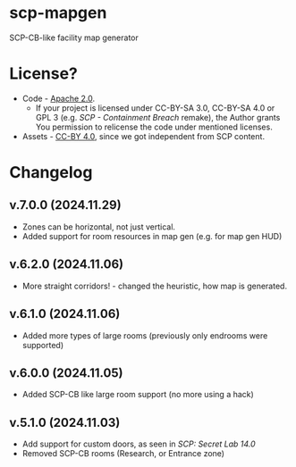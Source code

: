 # scp-mapgen
 SCP-CB-like facility map generator

# License?
- Code - [Apache 2.0](/LICENSE.CODE).
  - If your project is licensed under CC-BY-SA 3.0, CC-BY-SA 4.0 or GPL 3 (e.g. *SCP - Containment Breach* remake), the Author grants You permission to relicense the code under mentioned licenses.
- Assets - [CC-BY 4.0](/LICENSE.ASSETS), since we got independent from SCP content.

# Changelog
## v.7.0.0 (2024.11.29)
- Zones can be horizontal, not just vertical.
- Added support for room resources in map gen (e.g. for map gen HUD)
## v.6.2.0 (2024.11.06)
- More straight corridors! - changed the heuristic, how map is generated.
## v.6.1.0 (2024.11.06)
- Added more types of large rooms (previously only endrooms were supported)
## v.6.0.0 (2024.11.05)
- Added SCP-CB like large room support (no more using a hack)
## v.5.1.0 (2024.11.03)
- Add support for custom doors, as seen in *SCP: Secret Lab 14.0*
- Removed SCP-CB rooms (Research, or Entrance zone)